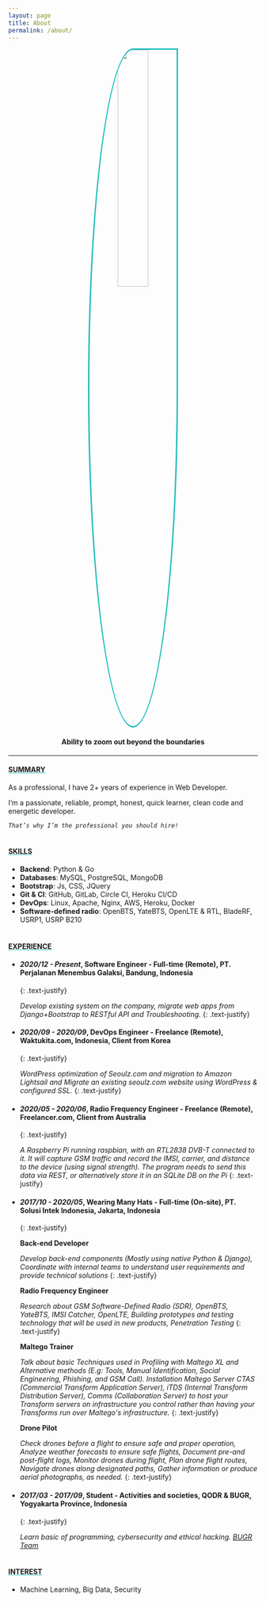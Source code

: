 ```yaml
---
layout: page
title: About
permalink: /about/
---
```


<center><a href="/"><img style="width: 35%;border-radius: 50% 0% 50% 50%; border: 3px solid #25BFBF;" src="{{ site.about_url }}" /></a></center>

#### <center><strong>Ability to zoom out beyond the boundaries</strong></center>
<hr>

#### <u style="text-decoration-color:#25BFBF"><strong>SUMMARY</strong></u>

As a professional, I have 2+ years of experience in Web Developer.

I’m a passionate, reliable, prompt, honest, quick learner, clean code and energetic developer.

<i>`That’s why I’m the professional you should hire!`</i>
<br><br>

#### <u style="text-decoration-color:#25BFBF"><strong>SKILLS</strong></u>

- <b>Backend</b>: Python & Go
- <b>Databases</b>: MySQL, PostgreSQL, MongoDB
- <b>Bootstrap</b>: Js, CSS, JQuery
- <b>Git & CI</b>: GitHub, GitLab, Circle CI, Heroku CI/CD
- <b>DevOps</b>: Linux, Apache, Nginx, AWS, Heroku, Docker
- <b>Software-defined radio</b>: OpenBTS, YateBTS, OpenLTE & RTL, BladeRF, USRP1, USRP B210
<br><br>

#### <u style="text-decoration-color:#25BFBF"><strong>EXPERIENCE</strong></u>
- #### <i>2020/12 - Present</i>, <b>Software Engineer - Full-time (Remote)</b>, PT. Perjalanan Menembus Galaksi, Bandung, Indonesia
    {: .text-justify}
    
    <i>Develop existing system on the company, migrate web apps from Django+Bootstrap to RESTful API and Troubleshooting.</i>
    {: .text-justify}

- #### <i>2020/09 - 2020/09</i>, <b>DevOps Engineer - Freelance (Remote)</b>, Waktukita.com, Indonesia, Client from Korea
    {: .text-justify}
    
    <i>WordPress optimization of Seoulz.com and migration to Amazon Lightsail and Migrate an existing seoulz.com website using WordPress & configured SSL.</i>
    {: .text-justify}

- #### <i>2020/05 - 2020/06</i>, <b>Radio Frequency Engineer - Freelance (Remote)</b>, Freelancer.com, Client from Australia
    {: .text-justify}
    
    <i>A Raspberry Pi running raspbian, with an RTL2838 DVB-T connected to it. It will capture GSM traffic and record the IMSI, carrier, and distance to the device (using signal strength). The program needs to send this data via REST, or alternatively store it in an SQLite DB on the Pi</i>
    {: .text-justify}

- #### <i>2017/10 - 2020/05</i>, <b>Wearing Many Hats - Full-time (On-site)</b>, PT. Solusi Intek Indonesia, Jakarta, Indonesia
    {: .text-justify}

    <b>Back-end Developer</b>

    <i>Develop back-end components (Mostly using native Python & Django), Coordinate with internal teams to understand user requirements and provide technical solutions</i>
    {: .text-justify}

    <b>Radio Frequency Engineer</b>

    <i>Research about GSM Software-Defined Radio (SDR), OpenBTS, YateBTS, IMSI Catcher, OpenLTE, Building prototypes and testing technology that will be used in new products, Penetration Testing</i>
    {: .text-justify}

    <b>Maltego Trainer</b>

    <i>Talk about basic Techniques used in Profiling with Maltego XL and Alternative methods (E.g: Tools, Manual Identification, Social Engineering, Phishing, and GSM Call). Installation Maltego Server CTAS (Commercial Transform Application Server), iTDS (Internal Transform Distribution Server), Comms (Collaboration Server) to host your Transform servers on infrastructure you control rather than having your Transforms run over Maltego's infrastructure.</i>
    {: .text-justify}

    <b>Drone Pilot</b>

    <i>Check drones before a flight to ensure safe and proper operation, Analyze weather forecasts to ensure safe flights, Document pre-and post-flight logs, Monitor drones during flight, Plan drone flight routes, Navigate drones along designated paths, Gather information or produce aerial photographs, as needed.</i>
    {: .text-justify}

- #### <i>2017/03 - 2017/09</i>, <b>Student - Activities and societies</b>, QODR & BUGR, Yogyakarta Province, Indonesia
    {: .text-justify}

    <i>Learn basic of programming, cybersecurity and ethical hacking. [BUGR Team](https://ctftime.org/team/36151/)</i>
<br><br>

#### <u style="text-decoration-color:#25BFBF"><strong>INTEREST</strong></u>
- Machine Learning, Big Data, Security
